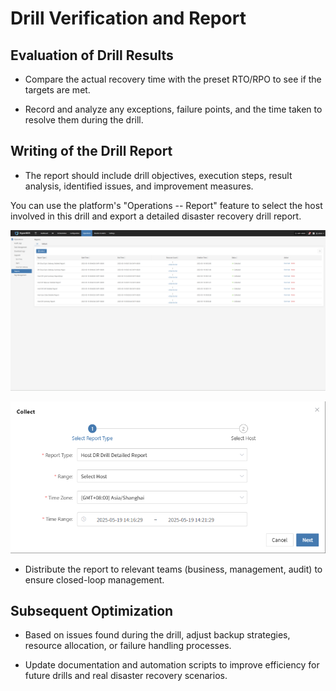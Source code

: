 # Drill Verification and Report

## Evaluation of Drill Results

* Compare the actual recovery time with the preset RTO/RPO to see if the targets are met.

* Record and analyze any exceptions, failure points, and the time taken to resolve them during the drill.

## Writing of the Drill Report

* The report should include drill objectives, execution steps, result analysis, identified issues, and improvement measures.

You can use the platform's "Operations -- Report" feature to select the host involved in this drill and export a detailed disaster recovery drill report.

![](./images/walkthroughverificationandreporting-writingofdrillreport-1.png)

![](./images/walkthroughverificationandreporting-writingofdrillreport-2.png)

* Distribute the report to relevant teams (business, management, audit) to ensure closed-loop management.

## Subsequent Optimization

* Based on issues found during the drill, adjust backup strategies, resource allocation, or failure handling processes.

* Update documentation and automation scripts to improve efficiency for future drills and real disaster recovery scenarios.